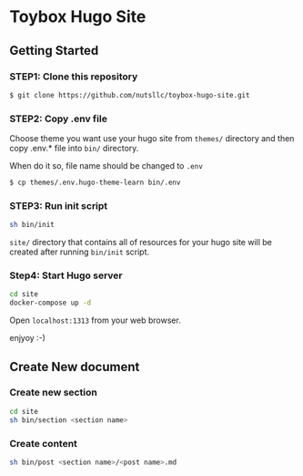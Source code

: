 # Toybox Hugo Site

## Getting Started

### STEP1: Clone this repository

```bash
$ git clone https://github.com/nutsllc/toybox-hugo-site.git
```

### STEP2: Copy .env file

Choose theme you want use your hugo site from ``themes/`` directory and then copy .env.* file into ``bin/`` directory.

When do it so, file name should be changed to ``.env`` 

```bash
$ cp themes/.env.hugo-theme-learn bin/.env
```

### STEP3: Run init script

```bash
sh bin/init
```

``site/`` directory that contains all of resources for your hugo site will be created after running ``bin/init`` script.

### Step4: Start Hugo server

```bash
cd site
docker-compose up -d
```

Open ``localhost:1313`` from your web browser.

enjyoy :-)

## Create New document

### Create new section
```bash
cd site
sh bin/section <section name>
```

### Create content
```bash
sh bin/post <section name>/<post name>.md
```

